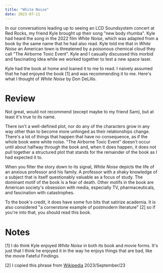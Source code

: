 ```yaml
---
title: "White Noise"
date: 2023-07-11
---
```


In our conversations leading up to seeing an LCD Soundsystem concert at Red Rocks, my friend Kyle brought up their song "new body rhumba". Kyle had heard the song in the 2022 film _White Noise_, which was adapted from a book by the same name that he had also read. Kyle told me that in _White Noise_ an American town is threatened by a poisonous chemical cloud they call "The Airborne Toxic Event". Kyle and I casually discussed this morbid and fascinating idea while we worked together to test a new space laser. 

Kyle had the book at home and loaned it to me to read. I naively assumed that he had enjoyed the book [1] and was recommending it to me. Here's what I thought of _White Noise_ by Don DeLillo.

# Review
Not great, would not recommend (except maybe to my friend Sam), but at least it's true to its name.

There isn't a well-defined plot, nor do any of the characters grow in any way other than to become more unhinged as their relationships change. There's a lot of things that happen that have no consequence, as if the whole book were white noise. "The Airborne Toxic Event" doesn't occur until about halfway through the book and, when it does happen, it does not pull together a structured plot that stands for the remainder of the book as I had expected it to. 

When you filter the story down to its signal, _White Noise_ depicts the life of an anxious professor and his family. A professor with a shaky knowledge of a subject that is itself questionably valuable as a focus of study. The dominant motif of the book is a fear of death. Other motifs in the book are American society's obsession with media, especially TV, pharmaceuticals, and fascination with catastrophes.

To the book's credit, it does have some fun bits that satirize academia. It is also considered "a cornerstone example of postmodern literature" [2] so if you're into that, you should read this book.


# Notes
[1] I do think Kyle enjoyed _White Noise_ in both its book and movie forms. It's just that I think he enjoyed it in the way he enjoys things that are bad, like the movie Fateful Findings.

[2] I copied this phrase from [Wikipedia](https://en.wikipedia.org/wiki/White_Noise_(novel)) 2023/September/23